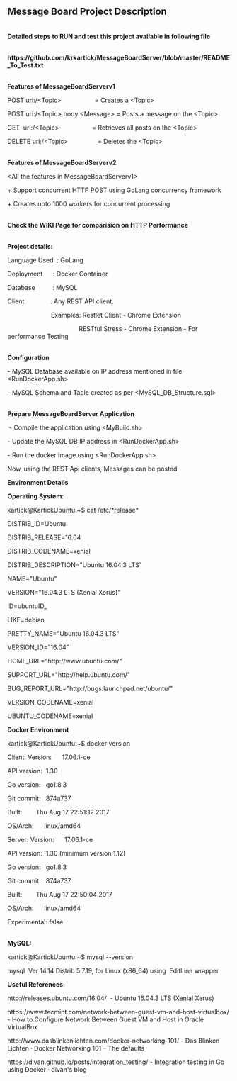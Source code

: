 <p><H2><strong>Message Board Project Description</strong></H2></p>
<p><br /><strong>Detailed steps to RUN and test this project available in following file </strong></p>
<p><br /><strong>https://github.com/krkartick/MessageBoardServer/blob/master/README_To_Test.txt</strong></p>
<p><br /><strong>Features of MessageBoardServerv1</strong></p>
<p>POST uri:/&lt;Topic&gt; &nbsp; &nbsp; &nbsp; &nbsp; &nbsp; &nbsp; &nbsp; &nbsp; &nbsp; = Creates a &lt;Topic&gt;</p>
<p>POST uri:/&lt;Topic&gt; body &lt;Message&gt; = Posts a message on the &lt;Topic&gt;</p>
<p>GET &nbsp;uri:/&lt;Topic&gt; &nbsp; &nbsp; &nbsp; &nbsp; &nbsp; &nbsp; &nbsp; &nbsp; &nbsp; = Retrieves all posts on the &lt;Topic&gt;</p>
<p>DELETE uri:/&lt;Topic&gt; &nbsp; &nbsp; &nbsp; &nbsp; &nbsp; &nbsp; &nbsp; &nbsp; = Deletes the &lt;Topic&gt;</p>
<p><br /><strong>Features of MessageBoardServerv2</strong></p>
<p>&lt;All the features in MessageBoardServerv1&gt;</p>
<p>+ Support concurrent HTTP POST using GoLang concurrency framework</p>
<p>+ Creates upto 1000 workers for concurrent processing&nbsp;</p>
<p><br /><strong>Check the WIKI Page for comparision on HTTP Performance</strong></p>
<p><br /><strong>Project details:</strong></p>
<p>Language Used &nbsp;: GoLang</p>
<p>Deployment &nbsp; &nbsp; &nbsp;: Docker Container</p>
<p>Database &nbsp; &nbsp; &nbsp; &nbsp; &nbsp;: MySQL</p>
<p>Client &nbsp; &nbsp; &nbsp; &nbsp; &nbsp; &nbsp; &nbsp; : Any REST API client. &nbsp;</p>
<p>&nbsp; &nbsp; &nbsp; &nbsp; &nbsp; &nbsp; &nbsp; &nbsp; &nbsp; &nbsp; &nbsp; &nbsp; &nbsp;Examples: Restlet Client - Chrome Extension</p>
<p>&nbsp; &nbsp; &nbsp; &nbsp; &nbsp; &nbsp; &nbsp; &nbsp; &nbsp; &nbsp; &nbsp; &nbsp; &nbsp; &nbsp; &nbsp; &nbsp; &nbsp; &nbsp; &nbsp; &nbsp; &nbsp;RESTful Stress - Chrome Extension - For performance Testing&nbsp;</p>
<p><br /> <strong>Configuration</strong></p>
<p>- MySQL Database available on IP address mentioned in file &lt;RunDockerApp.sh&gt;</p>
<p>- MySQL Schema and Table created as per &lt;MySQL_DB_Structure.sql&gt;</p>
<p><br /><strong>Prepare MessageBoardServer Application</strong></p>
<p>&nbsp;- Compile the application using &lt;MyBuild.sh&gt;</p>
<p>- Update the MySQL DB IP address in &lt;RunDockerApp.sh&gt;</p>
<p>- Run the docker image using &lt;RunDockerApp.sh&gt;</p>
<p>Now, using the REST Api clients, Messages can be posted&nbsp;</p>
<p><strong>Environment Details</strong></p>
<p><strong>Operating System</strong>:</p>
<p>kartick@KartickUbuntu:~$ cat /etc/*release*</p>
<p>DISTRIB_ID=Ubuntu</p>
<p>DISTRIB_RELEASE=16.04</p>
<p>DISTRIB_CODENAME=xenial</p>
<p>DISTRIB_DESCRIPTION="Ubuntu 16.04.3 LTS"</p>
<p>NAME="Ubuntu"</p>
<p>VERSION="16.04.3 LTS (Xenial Xerus)"</p>
<p>ID=ubuntuID_</p>
<p>LIKE=debian</p>
<p>PRETTY_NAME="Ubuntu 16.04.3 LTS"</p>
<p>VERSION_ID="16.04"</p>
<p>HOME_URL="http://www.ubuntu.com/"</p>
<p>SUPPORT_URL="http://help.ubuntu.com/"</p>
<p>BUG_REPORT_URL="http://bugs.launchpad.net/ubuntu/"</p>
<p>VERSION_CODENAME=xenial</p>
<p>UBUNTU_CODENAME=xenial</p>
<p><strong>Docker Environment</strong></p>
<p>kartick@KartickUbuntu:~$ docker version</p>
<p>Client:&nbsp;Version: &nbsp; &nbsp; &nbsp;17.06.1-ce&nbsp;</p>
<p>API version: &nbsp;1.30&nbsp;</p>
<p>Go version: &nbsp; go1.8.3&nbsp;</p>
<p>Git commit: &nbsp; 874a737&nbsp;</p>
<p>Built: &nbsp; &nbsp; &nbsp; &nbsp;Thu Aug 17 22:51:12 2017&nbsp;</p>
<p>OS/Arch: &nbsp; &nbsp; &nbsp;linux/amd64</p>
<p>Server:&nbsp;Version: &nbsp; &nbsp; &nbsp;17.06.1-ce&nbsp;</p>
<p>API version: &nbsp;1.30 (minimum version 1.12)&nbsp;</p>
<p>Go version: &nbsp; go1.8.3&nbsp;</p>
<p>Git commit: &nbsp; 874a737&nbsp;</p>
<p>Built: &nbsp; &nbsp; &nbsp; &nbsp;Thu Aug 17 22:50:04 2017&nbsp;</p>
<p>OS/Arch: &nbsp; &nbsp; &nbsp;linux/amd64&nbsp;</p>
<p>Experimental: false</p>
<p><br /><strong>MySQL:</strong></p>
<p>kartick@KartickUbuntu:~$ mysql --version</p>
<p>mysql &nbsp;Ver 14.14 Distrib 5.7.19, for Linux (x86_64) using &nbsp;EditLine wrapper</p>
<p><strong>Useful References:</strong></p>
<p>http://releases.ubuntu.com/16.04/ &nbsp;- Ubuntu 16.04.3 LTS (Xenial Xerus)</p>
<p>https://www.tecmint.com/network-between-guest-vm-and-host-virtualbox/ - How to Configure Network Between Guest VM and Host in Oracle VirtualBox</p>
<p>http://www.dasblinkenlichten.com/docker-networking-101/ - Das Blinken Lichten &middot; Docker Networking 101 &ndash; The defaults</p>
<p>https://divan.github.io/posts/integration_testing/ - Integration testing in Go using Docker &middot; divan's blog</p>

